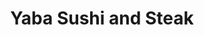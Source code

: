 ---
layout: place
title: "Yaba Sushi and Steak"
permalink: /illinois/roscoe/yaba-sushi-and-steak.html
stateAbbr: IL
stateName: Illinois
cityName: Roscoe
seo:
  name: "Yaba Sushi and Steak"
  type: Restaurant
  links: https://www.yabasushi.com/
description: "Looking for sushi in Roscoe, Illinois? Check out Yaba Sushi and Steak for a delightful Japanese dining experience. Enjoy a variety of sushi and other dishes ..."
place_id: ChIJVVVmJ_GjCIgRe5IG-03debA
photos:
  - name: >-
      places/ChIJVVVmJ_GjCIgRe5IG-03debA/photos/AeeoHcJ9wnqP8DgxUceQqPBaw7BR9-1lwiPnm2SK3424wTv6rYcTo75o1lD42dOtMtEzIKqj3Chw1CMqoeCq7h_aH8t74rx5tnqI0Tvhf_13ngbkBFVutdk1jfAlIYx6MO2EplUPqTjIfqPID3oYMrrjsDfngrVFE706sPAY8qMM9o_uPpMuCdYN2lhVoZBznfjA-TkaGr0o0EIcUiln__vjAx7NMb0qUyJfhq1jvPCIa5Xs2O9BJk4TABLSH__3tFrwpFFr4Gv4UzxL3w_sML4vGfqnCfqDRcIW1W4rNObCJdCdJe-S_eYzS7nFhgiT-iGut39z3AS2wRmuLxpcC7fHnQtXZSWoQA5iZJN9ljOV01A5sdxFN1EBrEctsR9iv-uk0-x2J-OjJded_MU4fSpESfXtBjKeGB_Uu_Y-DEIMi082Pg
    widthPx: 1920
    heightPx: 1080
    authorAttributions:
      - displayName: Ron Handley
        uri: https://maps.google.com/maps/contrib/102504303611024408800
        photoUri: >-
          https://lh3.googleusercontent.com/a-/ALV-UjW0hZIf4qcjE3XLHHdC6g9YN9nMegVdtJJZcIdUfjtgENyfwWV5Mg=s100-p-k-no-mo
    flagContentUri: >-
      https://www.google.com/local/imagery/report/?cb_client=maps_api_places.places_api&image_key=!1e10!2sCIHM0ogKEICAgICE0cXOIg&hl=en-US
    googleMapsUri: >-
      https://www.google.com/maps/place//data=!3m4!1e2!3m2!1sCIHM0ogKEICAgICE0cXOIg!2e10!4m2!3m1!1s0x8808a3f127665555:0xb079dd4dfb06927b
  - name: >-
      places/ChIJVVVmJ_GjCIgRe5IG-03debA/photos/AeeoHcJAwLwRXlbJH093fWeJqhTl1xGQ38KCuLSd_W4-ZsHhMZz_YakmBenBzWKq134sx4egr1Tpm9XQdJyRfdtLv3VB7ZWSL_vfd8UgDg8sALsi6UXbUHCEcE_LoRF5JQvt6HS4KLpeRI0LQTvuzlwl8zRWPEIxsaqjn1chtdlWKbHPvNWkthcnGCb300lbdIttslb4WuP1eDZ9Ekh38KP87Fq1WyweC1dIWq91h9J5wK2347-IcdnmRC6iaOk92k7IIHBf0kI3kN1XENWgIFa_zd7i75SIj9LM9izN_AxL4Xa4NNYQQxhL6DTXZc8frPtAwxm1maoRWGbA6I7UYD6Uj3VLRu4DVuRHsNIP9WpkIkcbeqBXgYHe6H_EaRHG7cAquNwNWhW_14l16kD4MKIatGFHLYjtj-ge-djxnRXR4ZRpcQ
    widthPx: 4800
    heightPx: 2700
    authorAttributions:
      - displayName: Steven Buchanan
        uri: https://maps.google.com/maps/contrib/102439462516436799402
        photoUri: >-
          https://lh3.googleusercontent.com/a-/ALV-UjXsEzK-eFyWxzhbCqSy7UWxOgN5ZALU29MGv3i6lAzoAIEQc21-Xw=s100-p-k-no-mo
    flagContentUri: >-
      https://www.google.com/local/imagery/report/?cb_client=maps_api_places.places_api&image_key=!1e10!2sCIHM0ogKEICAgICE-MjZXg&hl=en-US
    googleMapsUri: >-
      https://www.google.com/maps/place//data=!3m4!1e2!3m2!1sCIHM0ogKEICAgICE-MjZXg!2e10!4m2!3m1!1s0x8808a3f127665555:0xb079dd4dfb06927b
  - name: >-
      places/ChIJVVVmJ_GjCIgRe5IG-03debA/photos/AeeoHcKjoJYSXvvi-L_mxqF0zi3ek8raK9D0O0luxPctOY30Gdw1N-oNP9yIEjOd-Eil-8sFTsNFpVNAPGSM2uBpkbt5nlqpXjkgWPml3ZQvwdIZMxrc_3ZpI0qgleedR2T7k7EbhZvZ38agt1mqN0r0qGCV2cuajGbRYD0xcrMlaMla88WNCIS_9cHMqWjwbe26urDZFN_V5-OqVxo3ymW1n6_1sbgsSGah92YaehTHx35Rm061vOYMYc5ID8CgvlZUJmKwxHzDjnA5mcb79CTwqbybhqT86xmuvHMSp8qoZAkAqDmwajNl0WXJK_VvLNVcp9jMeVjuRokiQ31pSnTXD5jagqqg94ZZnATgO5sJQj64UOoCiyJOiWEa2rndfuuqqwiIeqRdl8DH7ZMdmHHyknMarOZEmPI6zM0bd6po_GzZfVSB
    widthPx: 4032
    heightPx: 3024
    authorAttributions:
      - displayName: Joshua Potts (HaphDamned)
        uri: https://maps.google.com/maps/contrib/104780843256921349797
        photoUri: >-
          https://lh3.googleusercontent.com/a-/ALV-UjUsvITfpeq3tRPcbI45CAgzENZ1GWx3fldVQSom3_-qaHTtglQ=s100-p-k-no-mo
    flagContentUri: >-
      https://www.google.com/local/imagery/report/?cb_client=maps_api_places.places_api&image_key=!1e10!2sCIHM0ogKEICAgID71evbsgE&hl=en-US
    googleMapsUri: >-
      https://www.google.com/maps/place//data=!3m4!1e2!3m2!1sCIHM0ogKEICAgID71evbsgE!2e10!4m2!3m1!1s0x8808a3f127665555:0xb079dd4dfb06927b
  - name: >-
      places/ChIJVVVmJ_GjCIgRe5IG-03debA/photos/AeeoHcJgaFyIHy49clVzQblsruZ_7YrKxt2qEFBgPaXx4iqDUcrPKPIkkoWorM2LGMy3fuaF97k9C3JCn65O9KBQpZDjIY47ol83TE3QM1B4DGNmP4QjB-gqhQfPgG6s8n3y-GzIUg9E2wveAd6FpsZZK-ewJF_MtBIiqFdN0uYaELR6LEC6WPVXVUinFOh1pnN3LY8fCkf6SqMpSQWlaetaleMTBcmxZOzTzuF8XEI31TRAYgVpudACPq1oypsJ_OSEUD0KaXxc4LqyDNiN2n2w0wGyrB8dbeoQWZGpXXqbmZ-aqAlKsiOzcwCHxBWNk4j0diEgj26QyJgLThbC-tUh3sMWsogsXuy1g-fKi1R6FYO5CLS7VGDFbcF6tzQ2KmDzgqxqDa6y8YHrWNJxcLvOlRGIJFqfD42UVT9UA64D9__v5w
    widthPx: 4032
    heightPx: 3024
    authorAttributions:
      - displayName: Karen Kendzierski
        uri: https://maps.google.com/maps/contrib/107651085859433883573
        photoUri: >-
          https://lh3.googleusercontent.com/a-/ALV-UjVYbWwjTYC1nK1Qh4CvdDLxBmppnLuvBIKUE3k2H3wpsieycYSX=s100-p-k-no-mo
    flagContentUri: >-
      https://www.google.com/local/imagery/report/?cb_client=maps_api_places.places_api&image_key=!1e10!2sCIHM0ogKEICAgIDf09u0Zw&hl=en-US
    googleMapsUri: >-
      https://www.google.com/maps/place//data=!3m4!1e2!3m2!1sCIHM0ogKEICAgIDf09u0Zw!2e10!4m2!3m1!1s0x8808a3f127665555:0xb079dd4dfb06927b
  - name: >-
      places/ChIJVVVmJ_GjCIgRe5IG-03debA/photos/AeeoHcLFHV1t_pU9YGGUfgFlA-75Vd8_DvXALtJpegyRjXvFYukbuNhm1m7KMImoymKTfpyLn7qVabE-NMK0ccQvX3tSffe4aXcfDsvEicwOl-uTKEKesLxeNXUUHSSFY9_zIMalF4MQXnh-4KcNtdOK-3FzsaSFv07xL9clzmSBi_pciglNqyaVr-jP4fTx9XohISm8sMFLXrDecozNUNl8qegHJWho9UKKaiuDNIazCBs2XBmXslnEMTGxSyTo4ALNkl11t8pOsiP0Do9-qNzJtrlL2WttfafBJ4SK9uAEmVyDF4AoZs_Jqw7JbkLkUVQnUagj_p05gdxT5ycdpARaQMt0yJ0W9dXqO1ixU5-FGwZ35cXCR4VprsOxzWBXgzCbQkrGkjWypWwOmQp9q8NBAMpoD2SYilZF28Pdb5FY39xo6hGY
    widthPx: 4000
    heightPx: 3000
    authorAttributions:
      - displayName: Jory Fish
        uri: https://maps.google.com/maps/contrib/116881763340839299822
        photoUri: >-
          https://lh3.googleusercontent.com/a-/ALV-UjXYopiwqa9dpLI0PI_xNmNUalowCBRr0NouFGzYfi0Q0GG88hrZ5w=s100-p-k-no-mo
    flagContentUri: >-
      https://www.google.com/local/imagery/report/?cb_client=maps_api_places.places_api&image_key=!1e10!2sCIHM0ogKEICAgIDP3J7G1QE&hl=en-US
    googleMapsUri: >-
      https://www.google.com/maps/place//data=!3m4!1e2!3m2!1sCIHM0ogKEICAgIDP3J7G1QE!2e10!4m2!3m1!1s0x8808a3f127665555:0xb079dd4dfb06927b
  - name: >-
      places/ChIJVVVmJ_GjCIgRe5IG-03debA/photos/AeeoHcJwEvAe2tda_qcMCJqvCqP_sToGZyDZZQWcypr6uWC4XjGSrzQssmihXyw-NOIQC9wCJlFgZFDfl0WFpgyVqQ_6pwsMUYHiqqFPx7yWllblzu0n3KGNJXSgrjRvsZzanwKmAwpA0dimOHIv1qlKzLwFYi5G24PWj0zt0hZHNM38PiYFWj71yoO35DTXdxro9sIG-EUSZsNhyA4vcc1BbAn8_rxlZEjorj-Vnqun5EgfGfji6brtx8qxZh7q2WcjNLNX8auuHHBlC8MIQtxajV4Bfa9XFHRGobgQCW-xYapTLZ5L6MPwV1MQ29w46R2RToujQGlIi4arFHnqgZ0RQPxHnyKyFOET1Jx2bJIESHzNc3euSJLSrEsjBDfp1x5x0g57ncfD1TX-QemMHfYqufgm5LVuQtrrFu-inEXdjFyywjRS
    widthPx: 4032
    heightPx: 3024
    authorAttributions:
      - displayName: Jennifer Harrison
        uri: https://maps.google.com/maps/contrib/115498948550902960381
        photoUri: >-
          https://lh3.googleusercontent.com/a/ACg8ocIC83Z3E3jCq4syk7PlVge-8SyPfUCOpWMra7HTMlDRSh70fw=s100-p-k-no-mo
    flagContentUri: >-
      https://www.google.com/local/imagery/report/?cb_client=maps_api_places.places_api&image_key=!1e10!2sCIHM0ogKEICAgICLoe3JwwE&hl=en-US
    googleMapsUri: >-
      https://www.google.com/maps/place//data=!3m4!1e2!3m2!1sCIHM0ogKEICAgICLoe3JwwE!2e10!4m2!3m1!1s0x8808a3f127665555:0xb079dd4dfb06927b
  - name: >-
      places/ChIJVVVmJ_GjCIgRe5IG-03debA/photos/AeeoHcJ-c8uJ6edyJeZZh0eyNojYRYL8KXAmbnl8sE0mSDuWsELTfOrOnwzlFgjhxQBloDoyMIU7-CQNNxROXGN3vKwUBhwJpk9RmVrcjKKCorpJMUSNtopVilnPpW6oIXWEbwxjzD8MFedbyiK27OVoM3VHIGYErApNanq6osSWVMcJe6GlbEQE84pLI4GRywf7odNUv3X0N5lpxrcFs8_fHOJ2KbNSp-wtR5z0-VgKjevICLGyAicm3SyZg0ifZbpDQCBCBHRMpyPP4_01YZWTbVilcprN-qWarmAmWwwyzqm0KTOkG9Qrr_7d1APpS_TpROz407IIyi1Ku0eYylqWtz6WjoBDAhc_2mnpGyImsoSQYqeMYkDfAEDS_IXM28PonkGi7PJeq2ZMD4LzBopZEpJcAwkgnxBuzq-7qKBQ0vhdfQ
    widthPx: 4624
    heightPx: 3468
    authorAttributions:
      - displayName: Dag Wood
        uri: https://maps.google.com/maps/contrib/113026222454622092235
        photoUri: >-
          https://lh3.googleusercontent.com/a/ACg8ocK9pjRLbUcH5PWCznqjDXxd90qo3Qx0qbgsNSBHsQsEk3kJPw=s100-p-k-no-mo
    flagContentUri: >-
      https://www.google.com/local/imagery/report/?cb_client=maps_api_places.places_api&image_key=!1e10!2sCIHM0ogKEICAgIDW0rXZSA&hl=en-US
    googleMapsUri: >-
      https://www.google.com/maps/place//data=!3m4!1e2!3m2!1sCIHM0ogKEICAgIDW0rXZSA!2e10!4m2!3m1!1s0x8808a3f127665555:0xb079dd4dfb06927b
  - name: >-
      places/ChIJVVVmJ_GjCIgRe5IG-03debA/photos/AeeoHcKQNW3UKlj4FLNKjZyDVVYW2Yru4RlZD5IeB3HDJ12i3B8RcoMgaubVOCxRhjCgw6DT-GMykVG_YJrTplK-7MHY19cyOtyZO9emBTL5_Tn3E-Q_Y2nqb_8steHyhZTrjSPYin_JEBW1x4j-VlRC1CbRyNGyioY9pQ7tA57mvnLOmD_Hn7zUhfNJi8AdU8LyL5flBOSQVlc7xs9L8AnWKwZyAb1Fj1YiTq4BwD3K0dcgdfAmEV4Uy5HzjrBdg8XGbP6cQtLEvFX1ygJYEOS7aJTysHyhcC6oc4qMom6sAYJ0N96toriYdVIMgGX1NF3qG2Wop9MmDs85z8mueD2PeVHRn6loeKebIg9Oq2XIRMNrEDhV9A01Og9eou4Qle6S6RuiPTDqQHOrZr-3djiymlM9qo98lT7APKYLJC1lds5eAQ
    widthPx: 3024
    heightPx: 4032
    authorAttributions:
      - displayName: Karen Guizar
        uri: https://maps.google.com/maps/contrib/115378818385734369511
        photoUri: >-
          https://lh3.googleusercontent.com/a/ACg8ocLoupu4NJMn12hkThCzY9r5CsvbKa4s0c8lqa_3eH-wcgbgCQ=s100-p-k-no-mo
    flagContentUri: >-
      https://www.google.com/local/imagery/report/?cb_client=maps_api_places.places_api&image_key=!1e10!2sCIHM0ogKEICAgIC3wfjMew&hl=en-US
    googleMapsUri: >-
      https://www.google.com/maps/place//data=!3m4!1e2!3m2!1sCIHM0ogKEICAgIC3wfjMew!2e10!4m2!3m1!1s0x8808a3f127665555:0xb079dd4dfb06927b
  - name: >-
      places/ChIJVVVmJ_GjCIgRe5IG-03debA/photos/AeeoHcKwhiXHGHSfkmHTm-RuUA_Sn6XXSKIOJ54Pu8SYT--jgpmNczkQEEM8ziNQ5oAMfUPiVeXVSJebFNzEh5ziM7DaoC4zB4F9DO9_h9ZuPbbvAlT95-M-2ju-kAdWqa-qOjEnf6ZtzMFuiQvOkX7SqRsHzjmRSHc1VJ2ZBbSud_jUucI0Ri6WjUSM9rX2wiStKlvBufpe-grhktx0nRbEJTh8MpnZN7zHui8VWvdTFkqe_eEkcfIZLRRfznUkJzE0vcCJct06YFIdJCGUrtCxaDiTCpInODDOxS_69_b7d9u3m_5arHvVSyuQpH4yap_pyEZaJKu5Q3RHiAngakytuxNxFl5infZbl8vQIeW2Ioe9Fjs5fBX8D7FJ7to4UrPfU_j7BY7hyG_0XV3yan7n0yj1UVbEmOq7Fs1WTT5Z94OH6Og
    widthPx: 4000
    heightPx: 3000
    authorAttributions:
      - displayName: Jory Fish
        uri: https://maps.google.com/maps/contrib/116881763340839299822
        photoUri: >-
          https://lh3.googleusercontent.com/a-/ALV-UjXYopiwqa9dpLI0PI_xNmNUalowCBRr0NouFGzYfi0Q0GG88hrZ5w=s100-p-k-no-mo
    flagContentUri: >-
      https://www.google.com/local/imagery/report/?cb_client=maps_api_places.places_api&image_key=!1e10!2sCIHM0ogKEICAgIDP3J7GlQE&hl=en-US
    googleMapsUri: >-
      https://www.google.com/maps/place//data=!3m4!1e2!3m2!1sCIHM0ogKEICAgIDP3J7GlQE!2e10!4m2!3m1!1s0x8808a3f127665555:0xb079dd4dfb06927b
  - name: >-
      places/ChIJVVVmJ_GjCIgRe5IG-03debA/photos/AeeoHcJGiij8OuHtZHy01Qawz9MV1exHPAaSupBdRRuywPob69wiYH_TBG93AtdBADSVYFzu-6PcC4dgIKhB6b1-5_lWoKkx2CH6jUz0kCvrwKTn6E_7G1L3gk5Vd2xeOvCO9NJUsZcjNa6zQhecr_qnK05RQxXPWXG6TeoJtFs0NSvwKvBy4u6m3-vRLKogV8NSNo6b868aymk6o29k5cTO_QQGCSjuHb89f0qXoirRJBg_MBDyAz0sMdxGaXZo7LRB5De4sO-efWjEwhPv4YjvAS3HxrccMWYf6xElWIlSKryS7B-uCAe8fyQggqv_WkRKa3svbf4E_WbooXTapbhIt3InIbv9KdsZ8ybxTeEuNJUaMRR8uaGHzTieQVG6vp_dhGD1oLVTprYy2GLUewQXRy5u3ZtjEhcTx60-MQvGL7hJaZ6g
    widthPx: 4624
    heightPx: 3468
    authorAttributions:
      - displayName: Dag Wood
        uri: https://maps.google.com/maps/contrib/113026222454622092235
        photoUri: >-
          https://lh3.googleusercontent.com/a/ACg8ocK9pjRLbUcH5PWCznqjDXxd90qo3Qx0qbgsNSBHsQsEk3kJPw=s100-p-k-no-mo
    flagContentUri: >-
      https://www.google.com/local/imagery/report/?cb_client=maps_api_places.places_api&image_key=!1e10!2sCIHM0ogKEICAgIDW0rXZyAE&hl=en-US
    googleMapsUri: >-
      https://www.google.com/maps/place//data=!3m4!1e2!3m2!1sCIHM0ogKEICAgIDW0rXZyAE!2e10!4m2!3m1!1s0x8808a3f127665555:0xb079dd4dfb06927b
address: 4817 E Rockton Rd, Roscoe, IL 61073, USA
street: 4817 E Rockton Rd
city: Roscoe
state: IL
zip: '61073'
country: USA
neighborhood: null
latitude: '42.455941'
longitude: '-89.023331'
accessibility_options:
  wheelchairAccessibleParking: true
  wheelchairAccessibleEntrance: true
  wheelchairAccessibleRestroom: true
  wheelchairAccessibleSeating: true
business_status: OPERATIONAL
name: Yaba Sushi and Steak
google_maps_links:
  directionsUri: >-
    https://www.google.com/maps/dir//''/data=!4m7!4m6!1m1!4e2!1m2!1m1!1s0x8808a3f127665555:0xb079dd4dfb06927b!3e0
  placeUri: https://maps.google.com/?cid=12716438349851038331
  writeAReviewUri: >-
    https://www.google.com/maps/place//data=!4m3!3m2!1s0x8808a3f127665555:0xb079dd4dfb06927b!12e1
  reviewsUri: >-
    https://www.google.com/maps/place//data=!4m4!3m3!1s0x8808a3f127665555:0xb079dd4dfb06927b!9m1!1b1
  photosUri: >-
    https://www.google.com/maps/place//data=!4m3!3m2!1s0x8808a3f127665555:0xb079dd4dfb06927b!10e5
primary_type: Japanese Restaurant
opening_hours:
  regular: null
  current: null
secondary_opening_hours:
  regular:
    weekdayDescriptions: null
    type: null
  current:
    weekdayDescriptions: null
    type: null
phone: (779) 475-5088
price_level: PRICE_LEVEL_MODERATE
price_range: $10 &ndash; $20
rating: '4.6'
rating_count: 511
website: https://www.yabasushi.com/
reviews:
  - name: >-
      places/ChIJVVVmJ_GjCIgRe5IG-03debA/reviews/ChZDSUhNMG9nS0VJQ0FnSURQM0o3R1pREAE
    relativePublishTimeDescription: 4 months ago
    rating: 5
    text:
      text: >-
        Great food with decent portions and great service every time we come
        here. The food usually comes out very fast.

        Their tables are beautiful too btw.
      languageCode: en
    originalText:
      text: >-
        Great food with decent portions and great service every time we come
        here. The food usually comes out very fast.

        Their tables are beautiful too btw.
      languageCode: en
    authorAttribution:
      displayName: Jory Fish
      uri: https://www.google.com/maps/contrib/116881763340839299822/reviews
      photoUri: >-
        https://lh3.googleusercontent.com/a-/ALV-UjXYopiwqa9dpLI0PI_xNmNUalowCBRr0NouFGzYfi0Q0GG88hrZ5w=s128-c0x00000000-cc-rp-mo-ba4
    publishTime: '2024-11-30T02:46:51.621022Z'
    flagContentUri: >-
      https://www.google.com/local/review/rap/report?postId=ChZDSUhNMG9nS0VJQ0FnSURQM0o3R1pREAE&d=17924085&t=1
    googleMapsUri: >-
      https://www.google.com/maps/reviews/data=!4m6!14m5!1m4!2m3!1sChZDSUhNMG9nS0VJQ0FnSURQM0o3R1pREAE!2m1!1s0x8808a3f127665555:0xb079dd4dfb06927b
  - name: >-
      places/ChIJVVVmJ_GjCIgRe5IG-03debA/reviews/ChZDSUhNMG9nS0VJQ0FnSUMzd2JqX05REAE
    relativePublishTimeDescription: 5 months ago
    rating: 5
    text:
      text: >-
        My brother and I decided to give this place a try after seeing all the
        reviews and man were we BLOWN AWAY. It seems a little rough on the
        outside but the inside is absolutely breathtaking!!! Once we entered, we
        were immediately seated and given a menu to look. With it being our
        first time we took a decent amount of time looking at the menu however
        they were very patient and continued to check on us. Once ordering
        within minutes we got our food and it was BEYOND DELICIOUS. We got the
        fried calamari for an appetizer, and then we both got a bento box with
        different rolls. Afterwards we got dessert and he got the fried banana
        and I got mochi. We also got these sodas and they were SO GOOD we took
        some to go. Would 100/10 recommend and I’m 1000% going back!!!
      languageCode: en
    originalText:
      text: >-
        My brother and I decided to give this place a try after seeing all the
        reviews and man were we BLOWN AWAY. It seems a little rough on the
        outside but the inside is absolutely breathtaking!!! Once we entered, we
        were immediately seated and given a menu to look. With it being our
        first time we took a decent amount of time looking at the menu however
        they were very patient and continued to check on us. Once ordering
        within minutes we got our food and it was BEYOND DELICIOUS. We got the
        fried calamari for an appetizer, and then we both got a bento box with
        different rolls. Afterwards we got dessert and he got the fried banana
        and I got mochi. We also got these sodas and they were SO GOOD we took
        some to go. Would 100/10 recommend and I’m 1000% going back!!!
      languageCode: en
    authorAttribution:
      displayName: Karen Guizar
      uri: https://www.google.com/maps/contrib/115378818385734369511/reviews
      photoUri: >-
        https://lh3.googleusercontent.com/a/ACg8ocLoupu4NJMn12hkThCzY9r5CsvbKa4s0c8lqa_3eH-wcgbgCQ=s128-c0x00000000-cc-rp-mo
    publishTime: '2024-11-06T05:47:32.639355Z'
    flagContentUri: >-
      https://www.google.com/local/review/rap/report?postId=ChZDSUhNMG9nS0VJQ0FnSUMzd2JqX05REAE&d=17924085&t=1
    googleMapsUri: >-
      https://www.google.com/maps/reviews/data=!4m6!14m5!1m4!2m3!1sChZDSUhNMG9nS0VJQ0FnSUMzd2JqX05REAE!2m1!1s0x8808a3f127665555:0xb079dd4dfb06927b
  - name: >-
      places/ChIJVVVmJ_GjCIgRe5IG-03debA/reviews/ChdDSUhNMG9nS0VJQ0FnTUNncTRYQV9BRRAB
    relativePublishTimeDescription: a month ago
    rating: 5
    text:
      text: >-
        Small, intimate setting. Love the fabulous poured acrylic tables - great
        conversation piece! Huge serving of food. Best crab Rangoon I've ever
        had. Definitely recommend dining here.
      languageCode: en
    originalText:
      text: >-
        Small, intimate setting. Love the fabulous poured acrylic tables - great
        conversation piece! Huge serving of food. Best crab Rangoon I've ever
        had. Definitely recommend dining here.
      languageCode: en
    authorAttribution:
      displayName: Lora Conrad
      uri: https://www.google.com/maps/contrib/117634507824426399300/reviews
      photoUri: >-
        https://lh3.googleusercontent.com/a-/ALV-UjVzCaJ0tiWnNTUF_20QJGiAEI_UWjMSUWxZoO1nZRSED5h4Upsxog=s128-c0x00000000-cc-rp-mo-ba4
    publishTime: '2025-02-20T22:52:03.161140Z'
    flagContentUri: >-
      https://www.google.com/local/review/rap/report?postId=ChdDSUhNMG9nS0VJQ0FnTUNncTRYQV9BRRAB&d=17924085&t=1
    googleMapsUri: >-
      https://www.google.com/maps/reviews/data=!4m6!14m5!1m4!2m3!1sChdDSUhNMG9nS0VJQ0FnTUNncTRYQV9BRRAB!2m1!1s0x8808a3f127665555:0xb079dd4dfb06927b
  - name: >-
      places/ChIJVVVmJ_GjCIgRe5IG-03debA/reviews/ChZDSUhNMG9nS0VJQ0FnTUNJb3VLU0pnEAE
    relativePublishTimeDescription: a week ago
    rating: 5
    text:
      text: >-
        I went for lunch yesterday afternoon with my partner. I was impressed
        with the food and service. The portions are quite generous, the fish was
        of good quality. The people are friendly and attentive. I get the
        impression that you would never be looking around for your waiter here.
        Noteworthy are their clear resin tables which are all unique and display
        beach scenes. A fun touch for a nice restaurant. Will be back for more.
      languageCode: en
    originalText:
      text: >-
        I went for lunch yesterday afternoon with my partner. I was impressed
        with the food and service. The portions are quite generous, the fish was
        of good quality. The people are friendly and attentive. I get the
        impression that you would never be looking around for your waiter here.
        Noteworthy are their clear resin tables which are all unique and display
        beach scenes. A fun touch for a nice restaurant. Will be back for more.
      languageCode: en
    authorAttribution:
      displayName: Johanna Jones
      uri: https://www.google.com/maps/contrib/113295550378810706859/reviews
      photoUri: >-
        https://lh3.googleusercontent.com/a/ACg8ocJAYn9vq2sp3aIDF3A0GdX2eK5SWX4qPBFP9o2y3OVjKt62Yw=s128-c0x00000000-cc-rp-mo-ba3
    publishTime: '2025-03-31T14:03:22.921052Z'
    flagContentUri: >-
      https://www.google.com/local/review/rap/report?postId=ChZDSUhNMG9nS0VJQ0FnTUNJb3VLU0pnEAE&d=17924085&t=1
    googleMapsUri: >-
      https://www.google.com/maps/reviews/data=!4m6!14m5!1m4!2m3!1sChZDSUhNMG9nS0VJQ0FnTUNJb3VLU0pnEAE!2m1!1s0x8808a3f127665555:0xb079dd4dfb06927b
  - name: >-
      places/ChIJVVVmJ_GjCIgRe5IG-03debA/reviews/ChdDSUhNMG9nS0VJQ0FnSURyeFB5NHZnRRAB
    relativePublishTimeDescription: 9 months ago
    rating: 5
    text:
      text: >-
        Chill atmosphere. I absolutely LOVE their tables! Good food and huge
        portions. The service was really really good, which is appreciated, even
        more than the quality of the food. We’ll definitely be back! We are are
        very happy!
      languageCode: en
    originalText:
      text: >-
        Chill atmosphere. I absolutely LOVE their tables! Good food and huge
        portions. The service was really really good, which is appreciated, even
        more than the quality of the food. We’ll definitely be back! We are are
        very happy!
      languageCode: en
    authorAttribution:
      displayName: Lady Jaye
      uri: https://www.google.com/maps/contrib/101846734346752406311/reviews
      photoUri: >-
        https://lh3.googleusercontent.com/a-/ALV-UjXA62q25R-VbWquXhjfkDmYTp5N6n4GOffoRXYmz-MJPB7NksatFw=s128-c0x00000000-cc-rp-mo-ba5
    publishTime: '2024-07-14T23:12:45.451314Z'
    flagContentUri: >-
      https://www.google.com/local/review/rap/report?postId=ChdDSUhNMG9nS0VJQ0FnSURyeFB5NHZnRRAB&d=17924085&t=1
    googleMapsUri: >-
      https://www.google.com/maps/reviews/data=!4m6!14m5!1m4!2m3!1sChdDSUhNMG9nS0VJQ0FnSURyeFB5NHZnRRAB!2m1!1s0x8808a3f127665555:0xb079dd4dfb06927b
parking_options:
  freeParkingLot: true
  freeStreetParking: true
  valetParking: false
payment_options:
  acceptsCreditCards: true
  acceptsDebitCards: true
  acceptsCashOnly: false
  acceptsNfc: true
allow_dogs: null
curbside_pickup: false
delivery: true
dine_in: true
good_for_children: true
good_for_groups: true
good_for_sports: false
live_music: false
menu_for_children: null
outdoor_seating: false
reservable: true
restroom: true
serves_beer: true
serves_breakfast: false
serves_brunch: false
serves_cocktails: true
serves_coffee: null
serves_dinner: true
serves_dessert: true
serves_lunch: true
serves_vegetarian_food: true
serves_wine: true
takeout: true
summary: null

---
